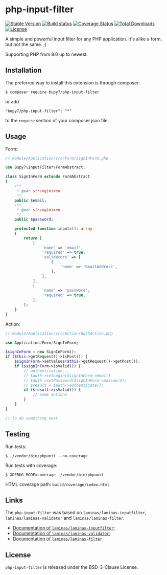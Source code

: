 # php-input-filter

[![Stable Version](https://poser.pugx.org/bupy7/php-input-filter/v/stable)](https://packagist.org/packages/bupy7/php-input-filter)
[![Build status](https://github.com/bupy7/php-input-filter/actions/workflows/build.yml/badge.svg)](https://github.com/bupy7/php-input-filter/actions/workflows/build.yml)
[![Coverage Status](https://coveralls.io/repos/github/bupy7/php-input-filter/badge.svg?branch=master)](https://coveralls.io/github/bupy7/php-input-filter?branch=master)
[![Total Downloads](https://poser.pugx.org/bupy7/php-input-filter/downloads)](https://packagist.org/packages/bupy7/php-input-filter)
[![License](https://poser.pugx.org/bupy7/php-input-filter/license)](https://packagist.org/packages/bupy7/php-input-filter)

A simple and powerful input filter for any PHP application. It's alike a form, but not the same. ;)

Supporting PHP from 8.0 up to newest.

## Installation

The preferred way to install this extension is through composer:

```
$ composer require bupy7/php-input-filter
```

or add

```
"bupy7/php-input-filter": "*"
```

to the `require` section of your composer.json file.

## Usage

Form:

```php
// module/Application/src/Form/SignInForm.php

use Bupy7\InputFilter\FormAbstract;

class SignInForm extends FormAbstract
{
    /**
     * @var string|mixed
     */
    public $email;
    /**
     * @var string|mixed
     */
    public $password;

    protected function inputs(): array
    {
        return [
            [
                'name' => 'email',
                'required' => true,
                'validators' => [
                    [
                        'name' => 'EmailAddress',
                    ],
                ],
            ],
            [
                'name' => 'password',
                'required' => true,
            ],
        ];
    }
}
```

Action:

```php
// module/Application/src/Action/AuthAction.php

use Application/Form/SignInForm;

$signInForm = new SignInForm();
if ($this->getRequest()->isPost()) {
    $signInForm->setValues($this->getRequest()->getPost());
    if ($signInForm->isValid()) {
        // authentication...
        // $auth->setLogin($signInForm->email)
        // $auth->setPassword($signInForm->password);
        // $result = $auth->authenticate();
        if ($result->isValid()) {
            // some actions
        }
    }
}

// to do something next
```

## Testing

Run tests:

```
$ ./vendor/bin/phpunit --no-coverage
```

Run tests with coverage:

```
$ XDEBUG_MODE=coverage ./vendor/bin/phpunit
```

HTML coverage path: `build/coverage/index.html`

## Links

The `php-input-filter` was based on `laminas/laminas-inputfilter`, `laminas/laminas-validator`
and `laminas/laminas-filter`.

- [Documentation of `laminas/laminas-inputfilter`](https://docs.laminas.dev/laminas-inputfilter/);
- [Documentation of `laminas/laminas-validator`](https://docs.laminas.dev/laminas-validator/);
- [Documentation of `laminas/laminas-filter`](https://docs.laminas.dev/laminas-filter/).

## License

`php-input-filter` is released under the BSD-3-Clause License.
